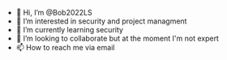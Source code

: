 - 👋 Hi, I’m @Bob2022LS
- 👀 I’m interested in security and project managment
- 🌱 I’m currently learning security
- 💞️ I’m looking to collaborate but at the moment I'm not expert 
- 📫 How to reach me via email

<!---
Bob2022LS/Bob2022LS is a ✨ special ✨ repository because its `README.md` (this file) appears on your GitHub profile.
You can click the Preview link to take a look at your changes.
--->
